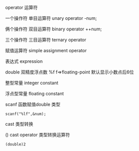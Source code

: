 operator 运算符

一个操作符 单目运算符 unary operator -num;

俩个操作符 双目运算符 binary operator ++num;

三个操作符 三目运算符 ternary operator 

赋值运算符 simple assignment operator

表达式 expression 

double 双精度浮点数 %f f=>floating-point 默认显示小数点后6位

整型常量 integer constant

浮点型常量 floating constant

scanf 函数赋值double 类型

```scanf("%lf",&num);```

cast 类型转换

() cast operator 类型转换运算符

```(double)2```


